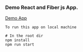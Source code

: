 ### Demo React and Fiber js App.

[Demo App](https://react-fiber-app.onrender.com/)

```
To run this app on local machine

# In the root dir
npm install
npm run start
```